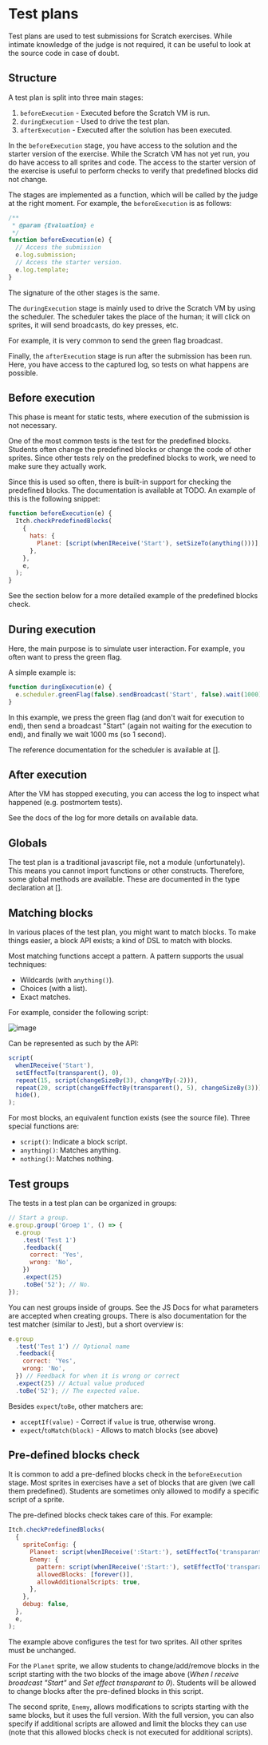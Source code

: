 # Test plans

Test plans are used to test submissions for Scratch exercises.
While intimate knowledge of the judge is not required, it can be useful to look at the source code in case of doubt.

## Structure

A test plan is split into three main stages:

1. `beforeExecution` - Executed before the Scratch VM is run.
2. `duringExecution` - Used to drive the test plan.
3. `afterExecution` - Executed after the solution has been executed.

In the `beforeExecution` stage, you have access to the solution and the starter version of the exercise.
While the Scratch VM has not yet run, you do have access to all sprites and code.
The access to the starter version of the exercise is useful to perform checks to verify that predefined blocks did not change.

The stages are implemented as a function, which will be called by the judge at the right moment.
For example, the `beforeExecution` is as follows:

```javascript
/**
 * @param {Evaluation} e
 */
function beforeExecution(e) {
  // Access the submission
  e.log.submission;
  // Access the starter version.
  e.log.template;
}
```

The signature of the other stages is the same.

The `duringExecution` stage is mainly used to drive the Scratch VM by using the scheduler.
The scheduler takes the place of the human;
it will click on sprites, it will send broadcasts, do key presses, etc.

For example, it is very common to send the green flag broadcast.

Finally, the `afterExecution` stage is run after the submission has been run.
Here, you have access to the captured log, so tests on what happens are possible.

## Before execution

This phase is meant for static tests, where execution of the submission is not necessary.

One of the most common tests is the test for the predefined blocks.
Students often change the predefined blocks or change the code of other sprites.
Since other tests rely on the predefined blocks to work, we need to make sure they actually work.

Since this is used so often, there is built-in support for checking the predefined blocks.
The documentation is available at TODO.
An example of this is the following snippet:

```javascript
function beforeExecution(e) {
  Itch.checkPredefinedBlocks(
    {
      hats: {
        Planet: [script(whenIReceive('Start'), setSizeTo(anything()))],
      },
    },
    e,
  );
}
```

See the section below for a more detailed example of the predefined blocks check.

## During execution

Here, the main purpose is to simulate user interaction.
For example, you often want to press the green flag.

A simple example is:

```javascript
function duringExecution(e) {
  e.scheduler.greenFlag(false).sendBroadcast('Start', false).wait(1000);
}
```

In this example, we press the green flag (and don't wait for execution to end),
then send a broadcast "Start" (again not waiting for the execution to end),
and finally we wait 1000 ms (so 1 second).

The reference documentation for the scheduler is available at [].

## After execution

After the VM has stopped executing, you can access the log to inspect what happened (e.g. postmortem tests).

See the docs of the log for more details on available data.

## Globals

The test plan is a traditional javascript file, not a module (unfortunately).
This means you cannot import functions or other constructs.
Therefore, some global methods are available.
These are documented in the type declaration at [].

## Matching blocks

In various places of the test plan, you might want to match blocks.
To make things easier, a block API exists;
a kind of DSL to match with blocks.

Most matching functions accept a pattern.
A pattern supports the usual techniques:

- Wildcards (with `anything()`).
- Choices (with a list).
- Exact matches.

For example, consider the following script:

![image](./stack.png)

Can be represented as such by the API:

```javascript
script(
  whenIReceive('Start'),
  setEffectTo(transparent(), 0),
  repeat(15, script(changeSizeBy(3), changeYBy(-2))),
  repeat(20, script(changeEffectBy(transparent(), 5), changeSizeBy(3))),
  hide(),
);
```

For most blocks, an equivalent function exists (see the source file).
Three special functions are:

- `script()`: Indicate a block script.
- `anything()`: Matches anything.
- `nothing()`: Matches nothing.

## Test groups

The tests in a test plan can be organized in groups:

```javascript
// Start a group.
e.group.group('Groep 1', () => {
  e.group
    .test('Test 1')
    .feedback({
      correct: 'Yes',
      wrong: 'No',
    })
    .expect(25)
    .toBe('52'); // No.
});
```

You can nest groups inside of groups.
See the JS Docs for what parameters are accepted when creating groups.
There is also documentation for the test matcher (similar to Jest), but a short overview is:

```javascript
e.group
  .test('Test 1') // Optional name
  .feedback({
    correct: 'Yes',
    wrong: 'No',
  }) // Feedback for when it is wrong or correct
  .expect(25) // Actual value produced
  .toBe('52'); // The expected value.
```

Besides `expect`/`toBe`, other matchers are:

- `acceptIf(value)` - Correct if `value` is true, otherwise wrong.
- `expect`/`toMatch(block)` - Allows to match blocks (see above)

## Pre-defined blocks check

It is common to add a pre-defined blocks check in the `beforeExecution` stage.
Most sprites in exercises have a set of blocks that are given (we call them predefined).
Students are sometimes only allowed to modify a specific script of a sprite.

The pre-defined blocks check takes care of this.
For example:

```javascript
Itch.checkPredefinedBlocks(
  {
    spriteConfig: {
      Planeet: script(whenIReceive(':Start:'), setEffectTo('transparant', 0)),
      Enemy: {
        pattern: script(whenIReceive(':Start:'), setEffectTo('transparant', 0)),
        allowedBlocks: [forever()],
        allowAdditionalScripts: true,
      },
    },
    debug: false,
  },
  e,
);
```

The example above configures the test for two sprites.
All other sprites must be unchanged.

For the `Planet` sprite, we allow students to change/add/remove blocks in the script starting with the two blocks of the image above (_When I receive broadcast "Start"_ and _Set effect transparant to 0_).
Students will be allowed to change blocks after the pre-defined blocks in this script.

The second sprite, `Enemy`, allows modifications to scripts starting with the same blocks, but it uses the full version.
With the full version, you can also specify if additional scripts are allowed and limit the blocks they can use (note that this allowed blocks check is not executed for additional scripts).
